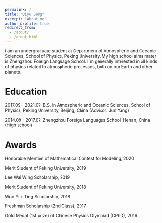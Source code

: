 ```yaml
---
permalink: /
title: "Qiyu Song"
excerpt: "About me"
author_profile: true
redirect_from: 
  - /about/
  - /about.html
---
```


I am an undergraduate student at Department of Atmospheric and Oceanic Sciences, School of Physics, Peking University. My high school alma mater is Zhengzhou Foreign Language School. I'm generally interested in all kinds of physics related to atmospheric processes, both on our Earth and other planets.

Education
======
2017.09 - 2021.07: B.S. in Atmospheric and Oceanic Sciences, School of Physics, Peking University, Beijing, China (Advisor: Jun Yang)

2014.09 - 2017.07: Zhengzhou Foreign Languages School, Henan, China (High school)

Awards
======
Honorable Mention of Mathematical Contest for Modeling, 2020

Merit Student of Peking University, 2019

Lee Wai Wing Scholarship, 2019

Merit Student of Peking University, 2018

Woo Yuk Ting Scholarship, 2018

Freshman Scholarship (2nd Class), 2017

Gold Medal (1st prize) of Chinese Physics Olympiad (CPhO), 2016


